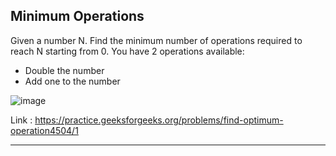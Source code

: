 ## Minimum Operations

Given a number N. Find the minimum number of operations required to reach N starting from 0. You have 2 operations available:

- Double the number
- Add one to the number

![image](https://user-images.githubusercontent.com/23376002/166093126-ff2cc2fb-c04a-4e4f-8782-07623dacfeae.png)

Link : https://practice.geeksforgeeks.org/problems/find-optimum-operation4504/1


------------------------------------------------------------------------------------------------------------------------------------------------------






